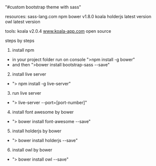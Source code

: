 "#custom bootstrap theme with sass"

resources:
sass-lang.com
npm
bower v1.8.0
koala
holderjs latest version
owl latest version

tools:
koala v2.0.4  www.koala-app.com open source

steps by steps
1. install npm
- in your project folder run on console ">npm install -g bower"
- and then ">bower install bootstrap-sass --save"

2. install live server
- "> npm install -g live-server"

3. run live server
- "> live-server --port=[port-number]"

4. install font awesome by bower
- "> bower install font-awesome --save"

5. install holderjs by bower
- "> bower install holderjs --save"

6. install owl by bower
- "> bower install owl --save"
